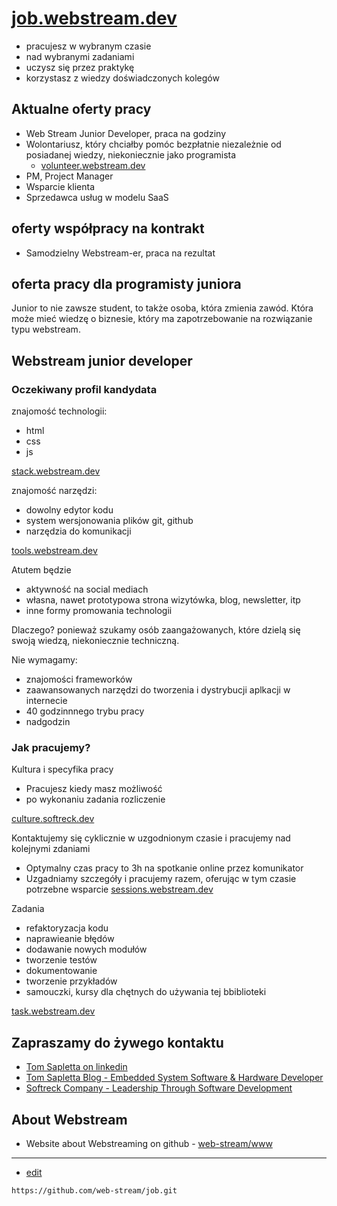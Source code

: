 # [job.webstream.dev](https://job.webstream.dev/)

+ pracujesz w wybranym czasie
+ nad wybranymi zadaniami
+ uczysz się przez praktykę
+ korzystasz z wiedzy doświadczonych kolegów

## Aktualne oferty pracy

+ Web Stream Junior Developer, praca na godziny
+ Wolontariusz, który chciałby pomóc bezpłatnie niezależnie od posiadanej wiedzy, niekoniecznie jako programista
  + [volunteer.webstream.dev](https://volunteer.webstream.dev)
+ PM, Project Manager
+ Wsparcie klienta
+ Sprzedawca usług w modelu SaaS

## oferty współpracy na kontrakt
+ Samodzielny Webstream-er, praca na rezultat

## oferta pracy dla programisty juniora

Junior to nie zawsze student,
to także osoba, która zmienia zawód.
Która może mieć wiedzę o biznesie, który ma zapotrzebowanie na rozwiązanie typu webstream.


## Webstream junior developer

### Oczekiwany profil kandydata

znajomość technologii:

+ html
+ css
+ js

[stack.webstream.dev](https://stack.webstream.dev)


znajomość narzędzi:

+ dowolny edytor kodu
+ system wersjonowania plików git, github
+ narzędzia do komunikacji
 
[tools.webstream.dev](https://tools.webstream.dev)
 
 
Atutem będzie 

+ aktywność na social mediach
+ własna, nawet prototypowa strona wizytówka, blog, newsletter, itp
+ inne formy promowania technologii 

Dlaczego?
ponieważ szukamy osób zaangażowanych, które dzielą się swoją wiedzą, niekoniecznie techniczną.


Nie wymagamy:

+ znajomości frameworków
+ zaawansowanych narzędzi do tworzenia i dystrybucji aplkacji w internecie
+ 40 godzinnnego trybu pracy
+ nadgodzin


### Jak pracujemy?

Kultura i specyfika pracy

+ Pracujesz kiedy masz możliwość
+ po wykonaniu zadania rozliczenie

[culture.softreck.dev](https://culture.softreck.dev)


Kontaktujemy się cyklicznie w uzgodnionym czasie i pracujemy nad kolejnymi zdaniami

+ Optymalny czas pracy to 3h na spotkanie online przez komunikator
+ Uzgadniamy szczegóły i pracujemy razem, oferując w tym czasie potrzebne wsparcie
[sessions.webstream.dev](https://sessions.webstream.dev)


Zadania

+ refaktoryzacja kodu
+ naprawieanie błędów
+ dodawanie nowych modułów
+ tworzenie testów
+ dokumentowanie
+ tworzenie przykładów
+ samouczki, kursy dla chętnych do używania tej bbiblioteki

[task.webstream.dev](https://task.webstream.dev)


## Zapraszamy do żywego kontaktu

+ [Tom Sapletta on linkedin](https://www.linkedin.com/in/tom-sapletta-com/)
+ [Tom Sapletta Blog - Embedded System Software & Hardware Developer](https://tom.sapletta.com/)
+ [Softreck Company - Leadership Through Software Development](https://softreck.com/)

## About Webstream

+  Website about Webstreaming on github - [web-stream/www](https://github.com/web-stream/www)


---
+ [edit](https://github.com/web-stream/job/edit/main/README.md)

```
https://github.com/web-stream/job.git
```

